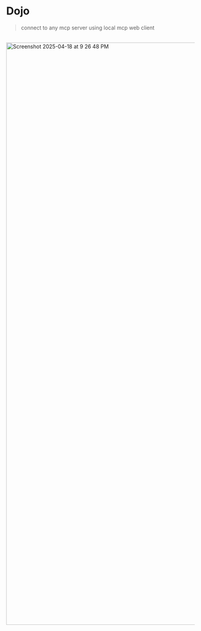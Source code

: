 # Dojo

> connect to any mcp server using local mcp web client

<br />

<img width="1552" alt="Screenshot 2025-04-18 at 9 26 48 PM" src="https://github.com/user-attachments/assets/4a9fe38a-90a5-4916-b6e9-daf4828086b1" />
